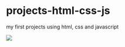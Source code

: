 # projects-html-css-js
my first projects using html, css and javascript

<img src="https://in.pinterest.com/pin/493425702929420611/">
